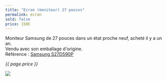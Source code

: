 ```yaml
---
title: "Ecran (moniteur) 27 pouces"
permalink: ecran
sold: false
price: 150€
---
```

Moniteur Samsung de 27 pouces dans un état proche neuf, acheté il y a un an.  
Vendu avec son emballage d'origine.  
Référence : [Samsung S27D590P](http://www.samsung.com/hk_en/monitors/monitors-sd590/LS27D590PSXK/)

*{{ page.price }}*

<img src="{{ site.baseurl }}/assets/{{ page.permalink }}.png" />
